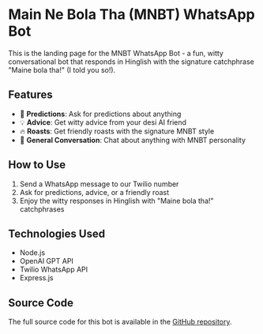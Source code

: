 # Main Ne Bola Tha (MNBT) WhatsApp Bot

This is the landing page for the MNBT WhatsApp Bot - a fun, witty conversational bot that responds in Hinglish with the signature catchphrase "Maine bola tha!" (I told you so!).

## Features

- 🔮 **Predictions**: Ask for predictions about anything
- 💡 **Advice**: Get witty advice from your desi AI friend
- 🔥 **Roasts**: Get friendly roasts with the signature MNBT style
- 💬 **General Conversation**: Chat about anything with MNBT personality

## How to Use

1. Send a WhatsApp message to our Twilio number
2. Ask for predictions, advice, or a friendly roast
3. Enjoy the witty responses in Hinglish with "Maine bola tha!" catchphrases

## Technologies Used

- Node.js
- OpenAI GPT API
- Twilio WhatsApp API
- Express.js

## Source Code

The full source code for this bot is available in the [GitHub repository](https://github.com/YOUR_USERNAME/MNBTbot).
